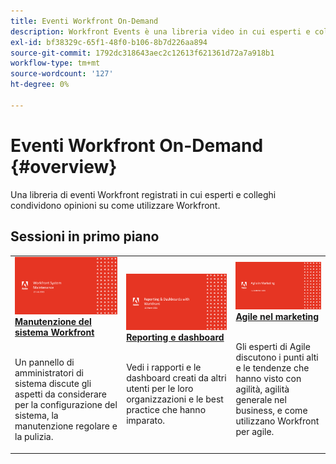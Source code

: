 ```yaml
---
title: Eventi Workfront On-Demand
description: Workfront Events è una libreria video in cui esperti e colleghi hanno condiviso i loro pensieri e idee su come utilizzare Workfront per migliorare il lavoro svolto per le loro organizzazioni.
exl-id: bf38329c-65f1-48f0-b106-8b7d226aa894
source-git-commit: 1792dc318643aec2c12613f621361d72a7a918b1
workflow-type: tm+mt
source-wordcount: '127'
ht-degree: 0%

---
```


# Eventi Workfront On-Demand {#overview}

Una libreria di eventi Workfront registrati in cui esperti e colleghi condividono opinioni su come utilizzare Workfront.

## Sessioni in primo piano

<table>
  <tr>
   <td>
      <a href="user-groups/workfront-system-maintenance.md">
      <img alt="Manutenzione del sistema Workfront" src="assets/workfront-system-maintenance.png"/>
      </a>
      <div>
         <a href="user-groups/workfront-system-maintenance.md"><strong>Manutenzione del sistema Workfront</strong></a>
<!---         <br/><em>foo</em> -->
      </div>
      <p>
        <br/>
         Un pannello di amministratori di sistema discute gli aspetti da considerare per la configurazione del sistema, la manutenzione regolare e la pulizia.
      </p>
    </td>
   <td>
      <a href="user-groups/reporting-and-dashboards.md">
      <img alt="Reporting e dashboard" src="assets/reporting-and-dashboards.png"/>
      </a>
      <div>
         <a href="user-groups/reporting-and-dashboards.md"><strong>Reporting e dashboard</strong></a>
<!---         <br/><em>foo</em> -->
      </div>
      <p>
        <br/>
         Vedi i rapporti e le dashboard creati da altri utenti per le loro organizzazioni e le best practice che hanno imparato.
      </p>
    </td>
   <td>
      <a href="user-groups/agile-in-marketing.md">
      <img alt="Agile nel marketing" src="assets/agile-in-marketing.png"/>
      </a>
      <div>
         <a href="user-groups/agile-in-marketing.md"><strong>Agile nel marketing</strong></a>
<!---         <br/><em>foo</em> -->
      </div>
      <p>
        <br/>
         Gli esperti di Agile discutono i punti alti e le tendenze che hanno visto con agilità, agilità generale nel business, e come utilizzano Workfront per agile.
      </p>
    </td>
  </tr>
</table>
